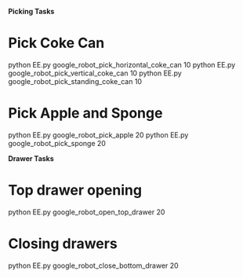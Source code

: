 **Picking Tasks**

# Pick Coke Can
python EE.py google_robot_pick_horizontal_coke_can 10
python EE.py google_robot_pick_vertical_coke_can 10
python EE.py google_robot_pick_standing_coke_can 10

# Pick Apple and Sponge
python EE.py google_robot_pick_apple 20
python EE.py google_robot_pick_sponge 20

**Drawer Tasks**

# Top drawer opening
python EE.py google_robot_open_top_drawer 20

# Closing drawers
python EE.py google_robot_close_bottom_drawer 20